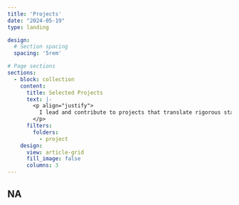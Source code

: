 ```yaml
---
title: 'Projects'
date: "2024-05-19"
type: landing

design:
  # Section spacing
  spacing: '5rem'

# Page sections
sections:
  - block: collection
    content:
      title: Selected Projects
      text: |-
        <p align="justify">
          I lead and contribute to projects that translate rigorous statistical methods into decision‑ready insights. My portfolio spans statistical modelling, agriculture, genetics and sports analytics, with outputs ranging from spatial and longitudinal models to genetic evaluation pipelines, economic and sustainability selection indices, and decision‑support dashboards. The projects below illustrate this breadth and the impact delivered with industry and academic partners.
        </p>
      filters:
        folders:
          - project
    design:
      view: article-grid
      fill_image: false
      columns: 3
---
```

NA
---
